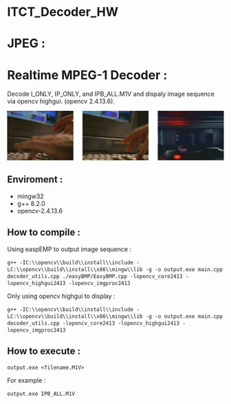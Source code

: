 # ITCT_Decoder_HW

# JPEG :

# Realtime MPEG-1 Decoder :
Decode I_ONLY, IP_ONLY, and IPB_ALL.M1V and dispaly image sequence via opencv highgui. (opencv 2.4.13.6).
    
![test image size](/MPEG_decoder/img/img.png)
## Enviroment :
- mingw32
- g++ 8.2.0
- opencv-2.4.13.6
## How to compile :
Using easpEMP to output image sequence :
```
g++ -IC:\\opencv\\build\\install\\include -LC:\\opencv\\build\\install\\x86\\mingw\\lib -g -o output.exe main.cpp decoder_utils.cpp ./easyBMP/EasyBMP.cpp -lopencv_core2413 -lopencv_highgui2413 -lopencv_imgproc2413
```
Only using opencv highgui to display :
```
g++ -IC:\\opencv\\build\\install\\include -LC:\\opencv\\build\\install\\x86\\mingw\\lib -g -o output.exe main.cpp decoder_utils.cpp -lopencv_core2413 -lopencv_highgui2413 -lopencv_imgproc2413
```
## How to execute :
```
output.exe <filename.M1V>
```
For example :
```
output.exe IPB_ALL.M1V
```
